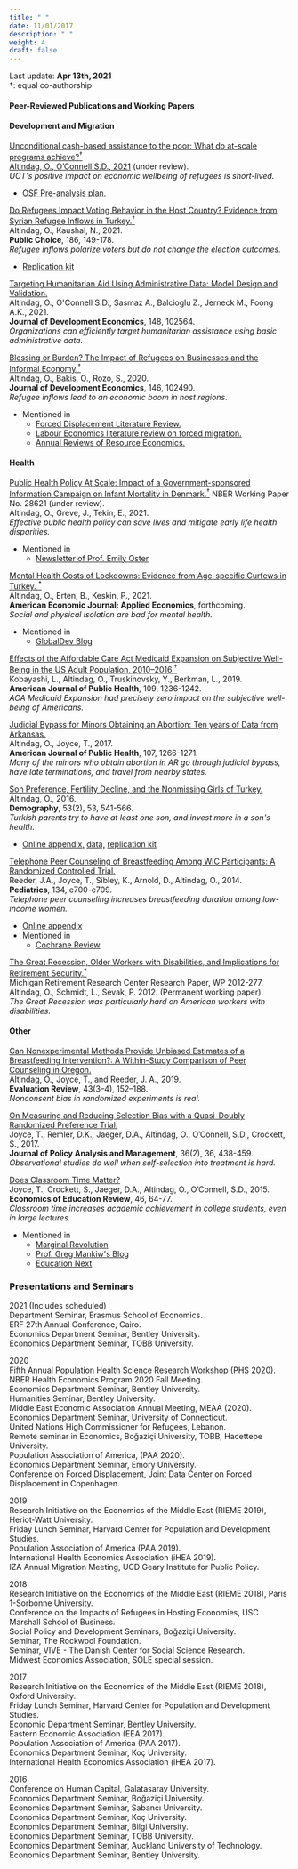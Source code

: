 ```yaml
---
title: " "
date: 11/01/2017
description: " "
weight: 4
draft: false
---
```



Last update: **Apr 13th, 2021**     
&dagger;: equal co-authorship 


#### **Peer-Reviewed Publications and Working Papers**    

#### Development and Migration 


[Unconditional cash-based assistance to the poor: What do at-scale programs achieve?<sup>&dagger;</sup>     
Altindag, O., O’Connell S.D., 2021](/static/pdfs/wp/AOC_RefugeeAidEfx_Apr2021.pdf) (under review).        
*UCT's positive impact on economic wellbeing of refugees is short-lived.*

* [OSF Pre-analysis plan.](https://osf.io/pnauc/?view_only=a32fb02e9540408da8b2ed7bff83e046)


[Do Refugees Impact Voting Behavior in the Host Country? Evidence from Syrian Refugee Inflows in Turkey.<sup>&dagger;</sup>](/static/pdfs/published/AK_2020_Public_Choice.pdf)     
Altindag, O., Kaushal, N., 2021.    
**Public Choice**, 186, 149-178.   
*Refugee inflows polarize voters but do not change the election outcomes.*
* [Replication kit](/static/rep/publicchoice2021/public_choice_replication_kit.zip) 


[Targeting Humanitarian Aid Using Administrative Data: Model Design and Validation.](/static/pdfs/published/AOSBCJK_JDE_2021.pdf)   
Altindag, O., O'Connell S.D., Sasmaz A., Balcioglu Z., Jerneck M., Foong A.K., 2021.    
**Journal of Development Economics**, 148, 102564.    
*Organizations can efficiently target humanitarian assistance using basic administrative data.*     



[Blessing or Burden? The Impact of Refugees on Businesses and the Informal Economy.<sup>&dagger;</sup>     ](/static/pdfs/published/ABR_JDE_2020.pdf)       
Altindag, O., Bakis, O., Rozo, S., 2020.         
**Journal of Development Economics**, 146, 102490.  
*Refugee inflows lead to an economic boom in host regions*.

* Mentioned in 
  + [Forced Displacement Literature Review.](http://documents.worldbank.org/curated/en/940291575434038147/Forced-Displacement-Literature-Review-2019-2020)
  + [Labour Economics literature review on forced migration.](https://www.sciencedirect.com/science/article/pii/S0927537119300132?via%3Dihub) 
  + [Annual Reviews of Resource Economics.](https://www.annualreviews.org/doi/abs/10.1146/annurev-resource-090518-095629)






#### Health 

[Public Health Policy At Scale: Impact of a Government-sponsored Information Campaign on Infant Mortality in Denmark.<sup>&dagger;</sup>](/static/pdfs/wp/SIDS_Apr2021.pdf) 
NBER Working Paper No. 28621 (under review).   
Altindag, O., Greve, J., Tekin, E., 2021.          
*Effective public health policy can save lives and mitigate early life health disparities.*
* Mentioned in 
    + [Newsletter of Prof. Emily Oster](https://emilyoster.substack.com/p/back-sleeping-and-sids-new-research)

[Mental Health Costs of Lockdowns: Evidence from Age-specific Curfews in Turkey. <sup>&dagger;</sup>](/static/pdfs/published/altindag_erten_keskin_Apr2021.pdf)       
Altindag, O., Erten, B., Keskin, P., 2021.   
**American Economic Journal: Applied Economics**, forthcoming.      
*Social and physical isolation are bad for mental health.* 
* Mentioned in 
    + [GlobalDev Blog](http://globaldev.blog/blog/mental-health-costs-lockdowns-evidence-curfews-turkey)

[Effects of the Affordable Care Act Medicaid Expansion on Subjective Well-Being in the US Adult Population, 2010–2016.<sup>&dagger;</sup>](/static/pdfs/published/ajph2019effects.pdf)     
Kobayashi, L., Altindag, O., Truskinovsky, Y., Berkman, L., 2019.      
**American Journal of Public Health**, 109, 1236-1242.    
*ACA Medicaid Expansion had precisely zero impact on the subjective well-being of Americans.* 

[Judicial Bypass for Minors Obtaining an Abortion: Ten years of Data from Arkansas.](/static/pdfs/published/ajph2017judicial.pdf)     
 Altindag, O., Joyce, T., 2017.      
 **American Journal of Public Health**, 107, 1266-1271.    
*Many of the minors who obtain abortion in AR go through judicial bypass, have late terminations, and travel from nearby states.* 


[Son Preference, Fertility Decline, and the Nonmissing Girls of Turkey.](/static/pdfs/published/dempgraphy2016sonpr.pdf)     
Altindag, O., 2016.    
**Demography**, 53(2), 53, 541-566.   
*Turkish parents try to have at least one son, and invest more in a son's health.*

* [Online appendix,](/static/pdfs/sup/AppendixCombined11212015.pdf) [data,](/static/rep/demography2016/replicationdata.zip) [replication kit](/static/rep/demography2016/ProgramsAndLogFiles.zip)     




[Telephone Peer Counseling of Breastfeeding Among WIC Participants: A Randomized Controlled Trial.](/static/pdfs/published/pediatrics2014tel.pdf)     
Reeder, J.A., Joyce, T., Sibley, K., Arnold, D., Altindag, O., 2014.     
**Pediatrics**, 134, e700-e709.   
*Telephone peer counseling increases breastfeeding duration among low-income women.* 

* [Online appendix](/static/pdfs/sup/pedsap.pdf)     
* Mentioned in  
  + [Cochrane Review](https://www.cochranelibrary.com/cdsr/doi/10.1002/14651858.CD001688.pub3/epdf/full)      

[The Great Recession, Older Workers with Disabilities, and Implications for Retirement Security.<sup>&dagger;</sup>](/static/pdfs/wp/wp277.pdf)    
Michigan Retirement Research Center Research Paper, WP 2012-277.     
Altindag, O., Schmidt, L., Sevak, P. 2012. (Permanent working paper).   
*The Great Recession was particularly hard on American workers with disabilities.*



#### Other 

[Can Nonexperimental Methods Provide Unbiased Estimates of a Breastfeeding
Intervention?: A Within-Study Comparison of Peer Counseling in Oregon.](/static/pdfs/published/ER2019CanExp.pdf)   
Altindag, O., Joyce, T., and Reeder, J. A., 2019.      
**Evaluation Review**, 43(3–4), 152–188.      
*Nonconsent bias in randomized experiments is real.*


[On Measuring and Reducing Selection Bias with a Quasi-Doubly Randomized Preference Trial.](/static/pdfs/published/jpam2017onmeas.pdf)      
Joyce, T., Remler, D.K., Jaeger, D.A., Altindag, O., O’Connell, S.D., Crockett, S., 2017.     
**Journal of Policy Analysis and Management**, 36(2), 36, 438-459.   
*Observational studies do well when self-selection into treatment is hard.* 

[Does Classroom Time Matter?](/static/pdfs/published/eer2015does.pdf)      
Joyce, T., Crockett, S., Jaeger, D.A., Altindag, O., O’Connell, S.D., 2015.   
**Economics of Education Review**, 46, 64-77.      
*Classroom time increases academic achievement in college students, even in large lectures.*  

* Mentioned in  
    + [Marginal Revolution](http://marginalrevolution.com/marginalrevolution/2014/04/does-classroom-time-matter.html)  
    + [Prof. Greg Mankiw's Blog](http://gregmankiw.blogspot.com/2014/04/do-more-lectures-improve-student.html) 
    + [Education Next](http://educationnext.org/a-silver-lining-for-online-higher-education/)      



### **Presentations and Seminars**

2021 (Includes scheduled)   
Department Seminar, Erasmus School of Economics.    
ERF 27th Annual Conference, Cairo.  
Economics Department Seminar, Bentley University.  
Economics Department Seminar, TOBB University.   

2020   
Fifth Annual Population Health Science Research Workshop (PHS 2020).    
NBER Health Economics Program 2020 Fall Meeting.  
Economics Department Seminar, Bentley University.    
Humanities Seminar, Bentley University.    
Middle East Economic Association Annual Meeting, MEAA (2020).         
Economics Department Seminar, University of Connecticut.         
United Nations High Commissioner for Refugees, Lebanon.   
Remote seminar in Economics, Boğaziçi University, TOBB, Hacettepe University.   
Population Association of America, (PAA 2020).     
Economics Department Seminar, Emory University.     
Conference on Forced Displacement, Joint Data Center on Forced Displacement in Copenhagen.    

2019    
Research Initiative on the Economics of the Middle East (RIEME 2019), Heriot-Watt University.    
Friday Lunch Seminar, Harvard Center for Population and Development Studies.    
Population Association of America (PAA 2019).     
International Health Economics Association (iHEA 2019).      
IZA Annual Migration Meeting, UCD Geary Institute for Public Policy.     


2018     
Research Initiative on the Economics of the Middle East (RIEME 2018), Paris 1-Sorbonne University.     
Conference on the Impacts of Refugees in Hosting Economies,  USC Marshall School of Business.   
Social Policy and Development Seminars, Boğaziçi  University.     
Seminar, The Rockwool Foundation.     
Seminar, VIVE - The Danish Center for Social Science Research.    
Midwest Economics Association, SOLE special session.    



2017     
Research Initiative on the Economics of the Middle East (RIEME 2018), Oxford University.    
Friday Lunch Seminar, Harvard Center for Population and Development Studies.     
Economic Department Seminar, Bentley University.     
Eastern Economic Association (EEA 2017).     
Population Association of America (PAA 2017).    
Economics Department Seminar, Koç University.    
International Health Economics Association (iHEA 2017).     



2016    
Conference on Human Capital, Galatasaray University.    
Economics Department Seminar, Boğaziçi  University.     
Economics Department Seminar, Sabancı University.     
Economics Department Seminar, Koç University.     
Economics Department Seminar, Bilgi University.     
Economics Department Seminar, TOBB University.     
Economics Department Seminar, Auckland University of Technology.     
Economics Department Seminar, Bentley University.     




